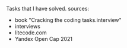 Tasks that I have solved.
sources:
- book "Cracking the coding tasks.interview"
- interviews
- litecode.com
- Yandex Open Cap 2021
 